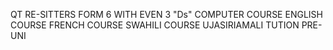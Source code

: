 QT
RE-SITTERS
FORM 6 WITH EVEN 3 "Ds"
COMPUTER COURSE
ENGLISH COURSE
FRENCH COURSE
SWAHILI COURSE
UJASIRIAMALI
TUTION
PRE-UNI
